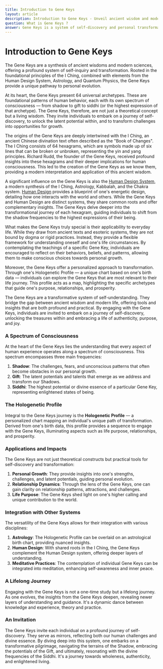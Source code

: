 ```yaml
---
title: Introduction to Gene Keys
layout: article
description: Introduction to Gene Keys - Unveil ancient wisdom and modern insights. Embark on a journey of self-discovery with 64 archetypes. Unlock authenticity and joy.
question: What is Gene Keys ?
answer: Gene Keys is a system of self-discovery and personal transformation. It synthesizes insights from various disciplines, including the I Ching, astrology, human design, and quantum physics. At its core, the Gene Keys consist of 64 archetypes that represent a spectrum of human consciousness,
---
```

# Introduction to Gene Keys

The Gene Keys are a synthesis of ancient wisdoms and modern sciences, offering a profound system of self-inquiry and transformation. Rooted in the foundational principles of the I Ching, combined with elements from the Human Design System, Astrology, and Quantum Physics, the Gene Keys provide a unique pathway to personal evolution.

At its heart, the Gene Keys present 64 universal archetypes. These are foundational patterns of human behavior, each with its own spectrum of consciousness — from shadow to gift to siddhi (or the highest expression of that archetype). The Gene Keys, therefore, are not just a theoretical concept but a living wisdom. They invite individuals to embark on a journey of self-discovery, to unlock the latent potential within, and to transform challenges into opportunities for growth.

The origins of the Gene Keys are deeply intertwined with the I Ching, an ancient Chinese divination text often described as the "Book of Changes". The I Ching consists of 64 hexagrams, which are symbols made up of six lines that can be broken or unbroken, representing the yin and yang principles. Richard Rudd, the founder of the Gene Keys, received profound insights into these hexagrams and their deeper implications for human consciousness. This led to the creation of the Gene Keys as we know them, providing a modern interpretation and application of this ancient wisdom.

A significant influence on the Gene Keys is also the [Human Design System](https://humandesign.zone), a modern synthesis of the I Ching, Astrology, Kabbalah, and the Chakra system. [Human Design](https://humandesign.zone) provides a blueprint of one's energetic design, detailing how one interacts with the world and others. While the Gene Keys and Human Design are distinct systems, they share common roots and offer complementary insights. The Gene Keys delve deeper into the transformational journey of each hexagram, guiding individuals to shift from the shadow frequencies to the highest expressions of their being.

What makes the Gene Keys truly special is their applicability to everyday life. While they draw from ancient texts and esoteric systems, they are not bound by dogma or rigid practices. Instead, they provide a flexible framework for understanding oneself and one's life circumstances. By contemplating the teachings of a specific Gene Key, individuals are encouraged to reflect on their behaviors, beliefs, and patterns, allowing them to make conscious choices towards personal growth.

Moreover, the Gene Keys offer a personalized approach to transformation. Through one's Hologenetic Profile — a unique chart based on one's birth data — individuals can explore the Gene Keys that are most relevant to their life journey. This profile acts as a map, highlighting the specific archetypes that guide one's purpose, relationships, and prosperity.

The Gene Keys are a transformative system of self-understanding. They bridge the gap between ancient wisdom and modern life, offering tools and insights that are both profound and practical. By engaging with the Gene Keys, individuals are invited to embark on a journey of self-discovery, unlocking the treasures within and embracing a life of authenticity, purpose, and joy.


### **A Spectrum of Consciousness**

At the heart of the Gene Keys lies the understanding that every aspect of human experience operates along a spectrum of consciousness. This spectrum encompasses three main frequencies:

1. **Shadow**: The challenges, fears, and unconscious patterns that often become obstacles in our personal growth.
2. **Gift**: The latent potentials and talents that emerge as we address and transform our Shadows.
3. **Siddhi**: The highest potential or divine essence of a particular Gene Key, representing enlightened states of being.


### **The Hologenetic Profile**

Integral to the Gene Keys journey is the **Hologenetic Profile** — a personalized chart mapping an individual's unique path of transformation. Derived from one's birth data, this profile provides a sequence to engage with the Gene Keys, illuminating aspects such as life purpose, relationships, and prosperity.


### **Applications and Impacts**

The Gene Keys are not just theoretical constructs but practical tools for self-discovery and transformation:

1. **Personal Growth**: They provide insights into one's strengths, challenges, and latent potentials, guiding personal evolution.
2. **Relationship Dynamics**: Through the lens of the Gene Keys, one can gain clarity on relationship patterns, attractions, and challenges.
3. **Life Purpose**: The Gene Keys shed light on one's higher calling and unique contribution to the world.


### **Integration with Other Systems**

The versatility of the Gene Keys allows for their integration with various disciplines:

1. **Astrology**: The Hologenetic Profile can be overlaid on an astrological birth chart, providing nuanced insights.
2. **Human Design**: With shared roots in the I Ching, the Gene Keys complement the Human Design system, offering deeper layers of understanding.
3. **Meditative Practices**: The contemplation of individual Gene Keys can be integrated into meditation, enhancing self-awareness and inner peace.

### **A Lifelong Journey**

Engaging with the Gene Keys is not a one-time study but a lifelong journey. As one evolves, the insights from the Gene Keys deepen, revealing newer layers of understanding and guidance. It's a dynamic dance between knowledge and experience, theory and practice.

### **An Invitation**

The Gene Keys invite each individual on a profound journey of self-discovery. They serve as mirrors, reflecting both our human challenges and divine essence. By diving deep into this system, one embarks on a transformative pilgrimage, navigating the terrains of the Shadow, embracing the potentials of the Gift, and ultimately, resonating with the divine frequencies of the Siddhi. It's a journey towards wholeness, authenticity, and enlightened living.